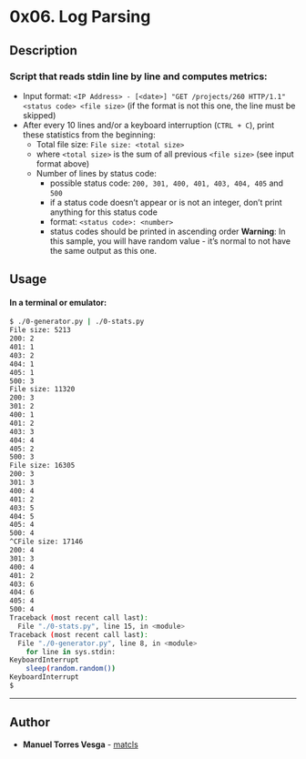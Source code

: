 # 0x06. Log Parsing

## Description
### Script that reads stdin line by line and computes metrics:
* Input format: `<IP Address> - [<date>] "GET /projects/260 HTTP/1.1" <status code> <file size>`
(if the format is not this one, the line must be skipped)
* After every 10 lines and/or a keyboard interruption (`CTRL + C`), print these statistics from the beginning:
  * Total file size: `File size: <total size>`
  * where `<total size>` is the sum of all previous `<file size>` (see input format above)
  * Number of lines by status code:
      * possible status code: `200, 301, 400, 401, 403, 404, 405` and `500`
      * if a status code doesn’t appear or is not an integer, don’t print anything for this status code
      * format: `<status code>: <number>`
      * status codes should be printed in ascending order
**Warning**: In this sample, you will have random value - it’s normal to not have the same output as this one.

## Usage
#### In a terminal or emulator:
```bash
$ ./0-generator.py | ./0-stats.py 
File size: 5213
200: 2
401: 1
403: 2
404: 1
405: 1
500: 3
File size: 11320
200: 3
301: 2
400: 1
401: 2
403: 3
404: 4
405: 2
500: 3
File size: 16305
200: 3
301: 3
400: 4
401: 2
403: 5
404: 5
405: 4
500: 4
^CFile size: 17146
200: 4
301: 3
400: 4
401: 2
403: 6
404: 6
405: 4
500: 4
Traceback (most recent call last):
  File "./0-stats.py", line 15, in <module>
Traceback (most recent call last):
  File "./0-generator.py", line 8, in <module>
    for line in sys.stdin:
KeyboardInterrupt
    sleep(random.random())
KeyboardInterrupt
$
```

---

## Author
* **Manuel Torres Vesga** - [matcls](https://github.com/matcls)